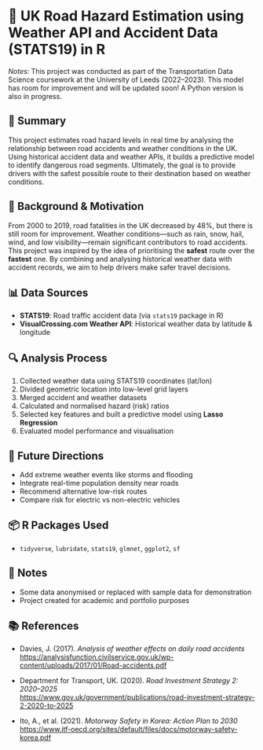 # 🚧 UK Road Hazard Estimation using Weather API and Accident Data (STATS19) in R

*Notes:*
This project was conducted as part of the Transportation Data Science coursework at the University of Leeds (2022–2023).
This model has room for improvement and will be updated soon! A Python version is also in progress.


## 📝 Summary

This project estimates road hazard levels in real time by analysing the relationship between road accidents and weather conditions in the UK. Using historical accident data and weather APIs, it builds a predictive model to identify dangerous road segments. Ultimately, the goal is to provide drivers with the safest possible route to their destination based on weather conditions.


## 📌 Background & Motivation

From 2000 to 2019, road fatalities in the UK decreased by 48%, but there is still room for improvement. 
Weather conditions—such as rain, snow, hail, wind, and low visibility—remain significant contributors to road accidents. 
This project was inspired by the idea of prioritising the **safest** route over the **fastest** one. 
By combining and analysing historical weather data with accident records, we aim to help drivers make safer travel decisions.


## 📊 Data Sources

- **STATS19**: Road traffic accident data (via `stats19` package in R)
- **VisualCrossing.com Weather API**: Historical weather data by latitude & longitude


## 🔍 Analysis Process

1. Collected weather data using STATS19 coordinates (lat/lon)
2. Divided geometric location into low-level grid layers
3. Merged accident and weather datasets
4. Calculated and normalised hazard (risk) ratios
5. Selected key features and built a predictive model using **Lasso Regression**
6. Evaluated model performance and visualisation


## 🧠 Future Directions

- Add extreme weather events like storms and flooding
- Integrate real-time population density near roads
- Recommend alternative low-risk routes
- Compare risk for electric vs non-electric vehicles


## 📦 R Packages Used

- `tidyverse`, `lubridate`, `stats19`, `glmnet`, `ggplot2`, `sf`

<!-- ## 📊 Output Example

![Sample Output](output/risk_map.png) -->


## 📝 Notes

- Some data anonymised or replaced with sample data for demonstration
- Project created for academic and portfolio purposes


## 📚 References

- Davies, J. (2017). *Analysis of weather effects on daily road accidents*  
  https://analysisfunction.civilservice.gov.uk/wp-content/uploads/2017/01/Road-accidents.pdf

- Department for Transport, UK. (2020). *Road Investment Strategy 2: 2020–2025*  
  https://www.gov.uk/government/publications/road-investment-strategy-2-2020-to-2025

- Ito, A., et al. (2021). *Motorway Safety in Korea: Action Plan to 2030*  
  https://www.itf-oecd.org/sites/default/files/docs/motorway-safety-korea.pdf

